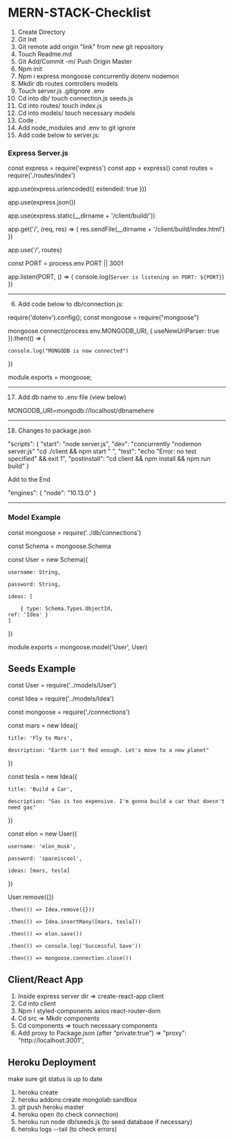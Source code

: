 # MERN-STACK-Checklist

1. Create Directory 
2. Git Init 
3. Git remote add origin “link” from new git repository 
4. Touch Readme.md 
5. Git Add/Commit -m/ Push Origin Master
6. Npm init 
7. Npm i express mongoose concurrently dotenv nodemon 
8. Mkdir db routes controllers models 
9. Touch server.js .gitignore .env 
10. Cd into db/ touch connection.js seeds.js 
11. Cd into routes/ touch index.js
12. Cd into models/ touch necessary models 
13. Code . 
14. Add node_modules and .env to git ignore 
15. Add code below to server.js: 

### Express Server.js
const express = require('express')
const app = express()
const routes = require('./routes/index')

app.use(express.urlencoded({
    extended: true
}))

app.use(express.json())

app.use(express.static(__dirname + '/client/build/'))

app.get('/', (req, res) => {
    res.sendFile(__dirname + '/client/build/index.html')
})

app.use('/', routes)

const PORT = process.env.PORT || 3001

app.listen(PORT, () => {
    console.log(`Server is listening on PORT: ${PORT}`)
})

---
6. Add code below to db/connection.js: 


require('dotenv').config();
const mongoose = require("mongoose")

mongoose.connect(process.env.MONGODB_URI, { useNewUrlParser: true }).then(() => {

    console.log("MONGODB is now connected")
})


module.exports = mongoose;

---

17. Add db name to .env file (view below) 


MONGODB_URI=mongodb://localhost/dbnamehere

---
18. Changes to package.json

  "scripts": {
    "start": "node server.js",
    "dev": "concurrently \"nodemon server.js\" \"cd ./client && npm start \" ",
    "test": "echo \"Error: no test specified\" && exit 1",
    "postinstall": "cd client && npm install && npm run build"
  }

Add to the End

 "engines": {
    "node": "10.13.0"
  }

  ---
### Model Example

  const mongoose = require('../db/connections')

const Schema = mongoose.Schema

const User = new Schema({

    username: String,

    password: String,

    ideas: [

        { type: Schema.Types.ObjectId,
	ref: 'Idea' }
	]

})

module.exports = mongoose.model('User', User)

## Seeds Example

const User = require('../models/User')

const Idea = require('../models/Idea')

const mongoose = require('./connections')

const mars = new Idea({

    title: 'Fly to Mars',

    description: "Earth isn't Red enough. Let's move to a new planet"

})

const tesla = new Idea({

    title: 'Build a Car',

    description: "Gas is too expensive. I'm gonna build a car that doesn't need gas"

})



const elon = new User({

    username: 'elon_musk',

    password: 'spaceiscool',

    ideas: [mars, tesla]

})


User.remove({})

    .then(() => Idea.remove({}))

    .then(() => Idea.insertMany([mars, tesla]))

    .then(() => elon.save())

    .then(() => console.log('Successful Save'))

    .then(() => mongoose.connection.close())

## Client/React App

1. Inside express server dir => create-react-app client
2. Cd into client 
3. Npm I styled-components axios react-router-dom 
4. Cd src => Mkdir components 
5. Cd components => touch necessary components 
6. Add proxy to Package.json (after “private:true”) => "proxy": "http://localhost:3001",

## Heroku Deployment

make sure git status is up to date
1. heroku create
2. heroku addons:create mongolab:sandbox
3. git push heroku master
4. heroku open (to check connection)
5. heroku run node db/seeds.js (to seed database if necessary)
6. heroku logs --tail (to check errors)





